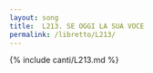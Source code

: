 ```yaml
---
layout: song
title:  L213. SE OGGI LA SUA VOCE
permalink: /libretto/L213/
---
```

{% include canti/L213.md %}   